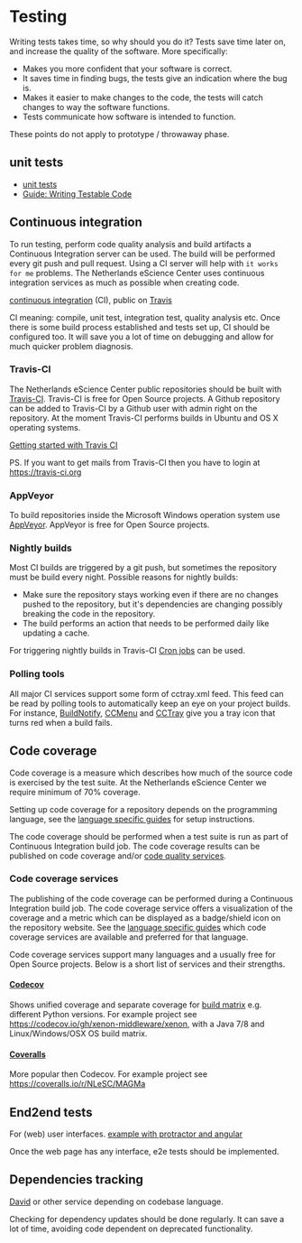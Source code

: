 # Testing

Writing tests takes time, so why should you do it? Tests save time later on, and increase the quality of the software. More specifically:

* Makes you more confident that your software is correct.
* It saves time in finding bugs, the tests give an indication where the bug is.
* Makes it easier to make changes to the code, the tests will catch changes to way the software functions.
* Tests communicate how software is intended to function.

These points do not apply to prototype / throwaway phase.

## unit tests

* [unit tests](https://en.wikipedia.org/wiki/Unit_testing)
* [Guide: Writing Testable Code](http://misko.hevery.com/code-reviewers-guide/)

## Continuous integration

To run testing, perform code quality analysis and build artifacts a Continuous Integration server can be used. The build will be performed every git push and pull request. Using a CI server will help with `it works for me` problems.
The Netherlands eScience Center uses continuous integration services as much as possible when creating code.

[continuous integration](https://en.wikipedia.org/wiki/Continuous_integration) (CI), public on [Travis](https://travis-ci.org/)

CI meaning: compile, unit test, integration test, quality analysis etc.
Once there is some build process established and tests set up, CI should be configured too.
It will save you a lot of time on debugging and allow for much quicker problem diagnosis.

### Travis-CI

The Netherlands eScience Center public repositories should be built with [Travis-CI](https://travis-ci.org).
Travis-CI is free for Open Source projects.
A Github repository can be added to Travis-CI by a Github user with admin right on the repository.
At the moment Travis-CI performs builds in Ubuntu and OS X operating systems.

[Getting started with Travis CI](http://docs.travis-ci.com/user/getting-started/)

PS. If you want to get mails from Travis-CI then you have to login at https://travis-ci.org

### AppVeyor

To build repositories inside the Microsoft Windows operation system use [AppVeyor](https://www.appveyor.com/).
AppVeyor is free for Open Source projects.

### Nightly builds

Most CI builds are triggered by a git push, but sometimes the repository must be build every night.
Possible reasons for nightly builds:

* Make sure the repository stays working even if there are no changes pushed to the repository, but it's dependencies are changing possibly breaking the code in the repository.
* The build performs an action that needs to be performed daily like updating a cache.

For triggering nightly builds in Travis-CI [Cron jobs](https://docs.travis-ci.com/user/cron-jobs/) can be used.

### Polling tools

All major CI services support some form of cctray.xml feed. This feed can be read by polling tools to automatically keep an eye on your project builds. For instance, [BuildNotify](https://bitbucket.org/Anay/buildnotify/wiki/Home), [CCMenu](http://ccmenu.org/) and [CCTray](http://cruisecontrolnet.org/projects/ccnet/wiki/CCTray_Download_Plugin) give you a tray icon that turns red when a build fails.

## Code coverage

Code coverage is a measure which describes how much of the source code is exercised by the test suite.
At the Netherlands eScience Center we require minimum of 70% coverage.

Setting up code coverage for a repository depends on the programming language, see the [language specific guides](language_guides/languages_overview.md) for setup instructions.

The code coverage should be performed when a test suite is run as part of Continuous Integration build job.
The code coverage results can be published on code coverage and/or [code quality services](https://the-turing-way.netlify.app/code_quality/code_quality.html#Online-services-providing-software-quality-checks).

### Code coverage services

The publishing of the code coverage can be performed during a Continuous Integration build job.
The code coverage service offers a visualization of the coverage and a metric which can be displayed as a badge/shield icon on the repository website.
See the [language specific guides](language_guides/languages_overview.md) which code coverage services are available and preferred for that language.

Code coverage services support many languages and a usually free for Open Source projects.
Below is a short list of services and their strengths.

#### [Codecov](https://codecov.io)

Shows unified coverage and separate coverage for [build matrix](https://docs.travis-ci.com/user/customizing-the-build/#Build-Matrix) e.g. different Python versions.
For example project see https://codecov.io/gh/xenon-middleware/xenon, with a Java 7/8 and Linux/Windows/OSX OS build matrix.

#### [Coveralls](https://coveralls.io)

More popular then Codecov.
For example project see https://coveralls.io/r/NLeSC/MAGMa

## End2end tests

For (web) user interfaces. [example with protractor and angular](https://angular.github.io/protractor/#/)

Once the web page has any interface, e2e tests should be implemented.

## Dependencies tracking

[David](https://david-dm.org/) or other service depending on codebase language.

Checking for dependency updates should be done regularly. It can save a lot of time,
avoiding code dependent on deprecated functionality.
